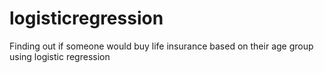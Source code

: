 # logisticregression
Finding out if someone would buy life insurance based on their age group using logistic regression
